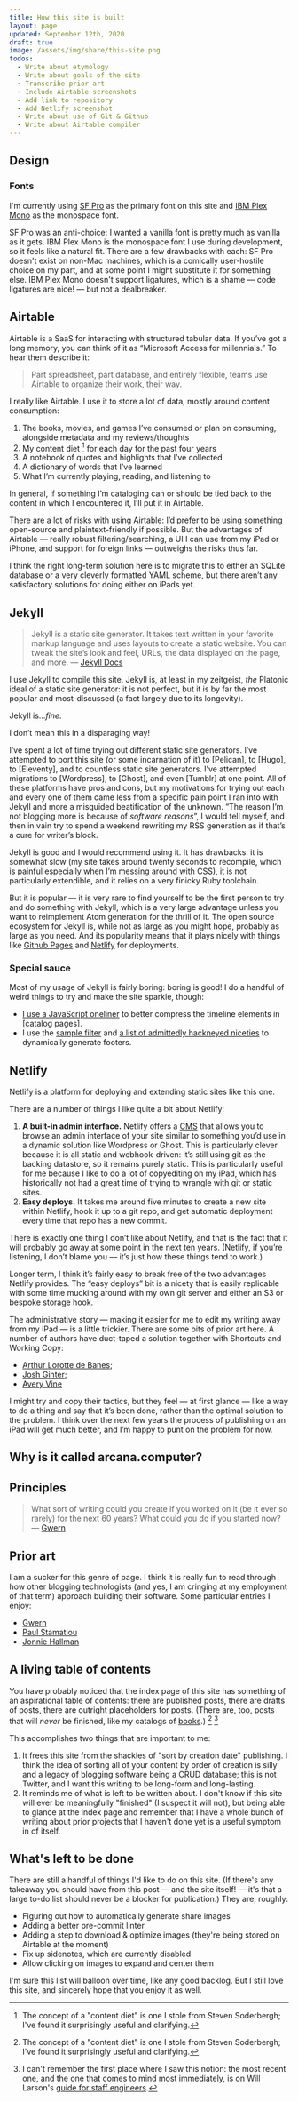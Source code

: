 ```yaml
---
title: How this site is built
layout: page
updated: September 12th, 2020
draft: true
image: /assets/img/share/this-site.png
todos:
  - Write about etymology
  - Write about goals of the site
  - Transcribe prior art
  - Include Airtable screenshots
  - Add link to repository
  - Add Netlify screenshot
  - Write about use of Git & Github
  - Write about Airtable compiler
---
```


## Design

### Fonts

I'm currently using [SF Pro](https://developer.apple.com/fonts/) as the primary font on this site and [IBM Plex Mono](https://fonts.google.com/specimen/IBM+Plex+Mono) as the monospace font.

SF Pro was an anti-choice: I wanted a vanilla font is pretty much as vanilla as it gets. IBM Plex Mono is the monospace font I use during development,
so it feels like a natural fit. There are a few drawbacks with each: SF Pro doesn't exist on non-Mac machines, which is a comically user-hostile choice on my part,
and at some point I might substitute it for something else. IBM Plex Mono doesn't support ligatures, which is a shame — code ligatures are nice! — but not a dealbreaker.

## Airtable

Airtable is a SaaS for interacting with structured tabular data. If you’ve got a long memory, you can think of it as “Microsoft Access for millennials.” To hear them describe it:

> Part spreadsheet, part database, and entirely flexible, teams use Airtable to organize their work, their way.

I really like Airtable. I use it to store a lot of data, mostly around content consumption:

1. The books, movies, and games I’ve consumed or plan on consuming, alongside metadata and my reviews/thoughts
2. My content diet [^1] for each day for the past four years
3. A notebook of quotes and highlights that I’ve collected
4. A dictionary of words that I’ve learned
5. What I’m currently playing, reading, and listening to

In general, if something I’m cataloging can or should be tied back to the content in which I encountered it, I’ll put it in Airtable.

There are a lot of risks with using Airtable: I’d prefer to be using something open-source and plaintext-friendly if possible. But the advantages of Airtable — really robust filtering/searching, a UI I can use from my iPad or iPhone, and support for foreign links — outweighs the risks thus far.

I think the right long-term solution here is to migrate this to either an SQLite database or a very cleverly formatted YAML scheme, but there aren’t any satisfactory solutions for doing either on iPads yet.

## Jekyll

> Jekyll is a static site generator. It takes text written in your favorite markup language and uses layouts to create a static website. You can tweak the site’s look and feel, URLs, the data displayed on the page, and more. — [Jekyll Docs](https://jekyllrb.com/docs/)

I use Jekyll to compile this site. Jekyll is, at least in my zeitgeist, _the_ Platonic ideal of a static site generator: it is not perfect, but it is by far the most popular and most-discussed (a fact largely due to its longevity).

Jekyll is..._fine_.

I don’t mean this in a disparaging way!

I’ve spent a lot of time trying out different static site generators. I’ve attempted to port this site (or some incarnation of it) to [Pelican], to [Hugo], to [Eleventy], and to countless static site generators. I’ve attempted migrations to [Wordpress], to [Ghost], and even [Tumblr] at one point. All of these platforms have pros and cons, but my motivations for trying out each and every one of them came less from a specific pain point I ran into with Jekyll and more a misguided beatification of the unknown. “The reason I’m not blogging more is because of _software reasons_”, I would tell myself, and then in vain try to spend a weekend rewriting my RSS generation as if that’s a cure for writer’s block.

Jekyll is good and I would recommend using it. It has drawbacks: it is somewhat slow (my site takes around twenty seconds to recompile, which is painful especially when I’m messing around with CSS), it is not particularly extendible, and it relies on a very finicky Ruby toolchain.

But it is popular — it is very rare to find yourself to be the first person to try and do something with Jekyll, which is a very large advantage unless you want to reimplement Atom generation for the thrill of it. The open source ecosystem for Jekyll is, while not as large as you might hope, probably as large as you need. And its popularity means that it plays nicely with things like [Github Pages]() and [Netlify]() for deployments.

### Special sauce

Most of my usage of Jekyll is fairly boring: boring is good! I do a handful of weird things to try
and make the site sparkle, though:

- [I use a JavaScript oneliner]() to better compress the timeline elements in [catalog pages].
- I use the [sample filter]() and [a list of admittedly hackneyed niceties](https://github.com/jmduke/arcana.computer/blob/master/_data/footers.yaml) to dynamically generate footers.

## Netlify

Netlify is a platform for deploying and extending static sites like this one.

There are a number of things I like quite a bit about Netlify:

1. **A built-in admin interface.** Netlify offers a [CMS](https://github.com/netlify/netlify-cms) that allows you to browse an admin interface of your site similar to something you’d use in a dynamic solution like Wordpress or Ghost. This is particularly clever because it is all static and webhook-driven: it’s still using git as the backing datastore, so it remains purely static. This is particularly useful for me because I like to do a lot of copyediting on my iPad, which has historically not had a great time of trying to wrangle with git or static sites.
2. **Easy deploys.** It takes me around five minutes to create a new site within Netlify, hook it up to a git repo, and get automatic deployment every time that repo has a new commit.

There is exactly one thing I don’t like about Netlify, and that is the fact that it will probably go away at some point in the next ten years. (Netlify, if you’re listening, I don’t blame you — it’s just how these things tend to work.)

Longer term, I think it’s fairly easy to break free of the two advantages Netlify provides. The “easy deploys” bit is a nicety that is easily replicable with some time mucking around with my own git server and either an S3 or bespoke storage hook.

The administrative story — making it easier for me to edit my writing away from my iPad — is a little trickier. There are some bits of prior art here. A number of authors have duct-taped a solution together with Shortcuts and Working Copy:

- [Arthur Lorotte de Banes](https://sysless.com/updating-jekyll-blog-from-ipad/);
- [Josh Ginter](https://thesweetsetup.com/a-ulysses-shortcuts-and-working-copy-workflow-for-capturing-ideas-and-publishing-to-a-jekyll-based-blog/);
- [Avery Vine](https://www.averyvine.com/blog/programming/2019/10/04/publishing-to-jekyll-from-ipad-with-shortcuts-and-working-copy)

I might try and copy their tactics, but they feel — at first glance — like a way to do a thing and say that it’s been done, rather than the optimal solution to the problem. I think over the next few years the process of publishing on an iPad will get much better, and I’m happy to punt on the problem for now.

## Why is it called arcana.computer?

## Principles

> What sort of writing could you create if you worked on it (be it ever so rarely) for the next 60 years?
> What could you do if you started now?
> — [Gwern](https://www.gwern.net/About#long-site)

## Prior art

I am a sucker for this genre of page. I think it is really fun to read through how other
blogging technologists (and yes, I am cringing at my employment of that term) approach building
their software. Some particular entries I enjoy:

- [Gwern](https://www.gwern.net/About)
- [Paul Stamatiou](https://paulstamatiou.com/about-this-website/)
- [Jonnie Hallman]()

[^1]: The concept of a "content diet" is one I stole from Steven Soderbergh; I've found it surprisingly useful and clarifying.

## A living table of contents

You have probably noticed that the index page of this site has something of an aspirational table of contents:
there are published posts, there are drafts of posts, there are outright placeholders for posts.  (There are, too,
posts that will _never_ be finished, like my catalogs of [books](/catalogs/books).) [^1] [^2] 

This accomplishes two things that are important to me:

1. It frees this site from the shackles of "sort by creation date" publishing. I think the idea of sorting all of your
content by order of creation is silly and a legacy of blogging software being a CRUD database; this is not Twitter, and I want this writing to be long-form and long-lasting.
2. It reminds me of what is left to be written about. I don't know if this site will ever be meaningfully "finished" (I suspect it will not), but being able to glance at the index page and remember that I have a whole bunch of writing about prior projects that I haven't done yet is a useful symptom in of itself.

## What's left to be done

There are still a handful of things I'd like to do on this site. (If there's any takeaway you should have from this post — and the site itself! — it's that a large to-do list should never be a blocker for publication.) They are, roughly:

- Figuring out how to automatically generate share images
- Adding a better pre-commit linter
- Adding a step to download & optimize images (they're being stored on Airtable at the moment)
- Fix up sidenotes, which are currently disabled
- Allow clicking on images to expand and center them

I'm sure this list will balloon over time, like any good backlog. But I still love this site, and sincerely hope that you enjoy it as well.

[^1]: I resent myself for using the noun "post" here, as I think that insinuates a lack of gravitas from which I'm
trying to run away from.

[^2]: I can't remember the first place where I saw this notion: the most recent one, and the one that comes to mind most immediately, is on Will Larson's [guide for staff engineers](https://staffeng.com/guides).